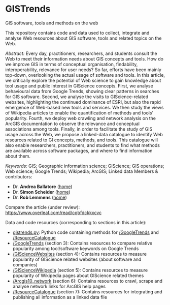 # GISTrends
GIS software, tools and methods on the web

This repository contains code and data used to collect, integrate and analyse Web resources about GIS software, tools and related topics on the Web.

*Abstract:* Every day, practitioners, researchers, and students consult the Web to meet their information needs about GIS concepts and tools. How do we improve GIS in terms of conceptual organisation, findability, interoperability, relevance for user needs? So far, efforts have been mainly top-down, overlooking the actual usage of software and tools.
In this article, we critically explore the potential of Web science to gain knowledge about tool usage and public interest in GIScience concepts. First, we analyse behavioural data from Google Trends, showing clear patterns in searches for GIS software.
Second, we analyse the visits to GIScience-related websites, highlighting the continued dominance of ESRI, but also the rapid emergence of Web-based new tools and services. We then study the views of Wikipedia articles to enable the quantification of methods and tools' popularity. Fourth, we deploy web crawling and network analysis on the ArcGIS documentation to observe the relevance and conceptual associations among tools. Finally, in order to facilitate the study of GIS usage across the Web, we propose a linked-data catalogue to identify Web resources related to GI concepts, methods, and tools. This catalogue will also enable researchers, practitioners, and students to find what methods are available across software packages, and where to find information about them.

*Keywords:* GIS; Geographic information science; GIScience; GIS operations; Web science; Google Trends; Wikipedia; ArcGIS; Linked data
Members & contributors:
* Dr. **Andrea Ballatore** ([home](http://sites.google.com/site/andreaballatore))
* Dr. **Simon Scheider** ([home](http://geographicknowledge.de))
* Dr. **Rob Lemmens** ([home](http://www.itc.nl/resumes/lemmens))


Compare the article (under review): https://www.overleaf.com/read/cqbfdckkxcvc

Data and code resources (corresponding to sections in this article):

* [gistrends.py](gistrends.py): Python code containing methods for [/GoogleTrends](/GoogleTrends) and [/ResourceCatalogue](/ResourceCatalogue)
* [/GoogleTrends](/GoogleTrends)  (section 3): Contains resources to compare relative popularity among tool/software keywords on Google Trends
* [/GIScienceWebsites](/GIScienceWebsites) (section 4): Contains resources to measure popularity of GIScience related websites (about software and companies)
* [/GIScienceWikipedia](/GIScienceWikipedia) (section 5): Contains resources to measure popularity of Wikipedia pages about GIScience related themes
* [/Arcgis10_network](/Arcgis10_network) (section 6): Contains resources to crawl, scrape and analyse network links for ArcGIS help pages
* [/ResourceCatalogue](/ResourceCatalogue) (section 7): Contains resources for integrating and publishing all information as a linked data file



